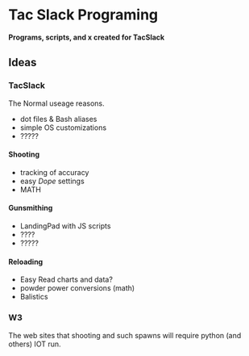 Tac Slack Programing
======================


**Programs, scripts, and x created for TacSlack**


Ideas
------


### TacSlack
The Normal useage reasons.
- dot files & Bash aliases
- simple OS customizations
- ?????


#### Shooting
+ tracking of accuracy
+ easy *Dope* settings
+ MATH


#### Gunsmithing
+ LandingPad with JS scripts
+ ????
+ ?????


#### Reloading

+ Easy Read charts and data?
+ powder power conversions (math)
+ Balistics


### W3
The web sites that shooting and such spawns will require python (and
others) IOT run.
